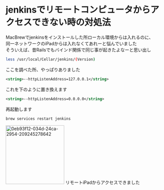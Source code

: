 # jenkinsでリモートコンピュータからアクセスできない時の対処法

MacBrewでjenkinsをインストールした所ローカル環境からは入れるのに、<br>
同一ネットワークのiPadからは入れなくてあれーと悩んでいました<br>
そういえば、昔Railsでもバインド関係で同じ事が起きたよなーと思い出し

```sh
less /usr/local/Cellar/jenkins/(Version)
```

ここを調べた所、やっぱりありました

```xml
<string>--httpListenAddress=127.0.0.1</string>
```

これを下のように置き換えます

```xml
<string>--httpListenAddress=0.0.0.0</string>
```

再起動します

```sh
brew services restart jenkins
```
<img width="187" alt="0eb93f12-034d-24ca-2954-209245278642" src="https://user-images.githubusercontent.com/31530633/117562131-a35a6680-b0d7-11eb-9170-7dcfd5b046c7.png">
リモートiPadからアクセスできました
